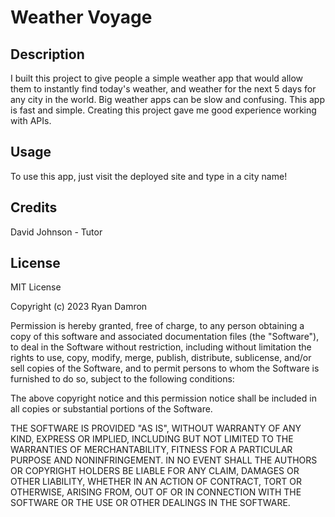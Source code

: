 # Weather Voyage

## Description

I built this project to give people a simple weather app that would allow them to instantly find today's weather, and weather for the next 5 days for any city in the world. Big weather apps can be slow and confusing. This app is fast and simple. Creating this project gave me good experience working with APIs.

## Usage

To use this app, just visit the deployed site and type in a city name!

## Credits

David Johnson - Tutor


## License

MIT License

Copyright (c) 2023 Ryan Damron

Permission is hereby granted, free of charge, to any person obtaining a copy
of this software and associated documentation files (the "Software"), to deal
in the Software without restriction, including without limitation the rights
to use, copy, modify, merge, publish, distribute, sublicense, and/or sell
copies of the Software, and to permit persons to whom the Software is
furnished to do so, subject to the following conditions:

The above copyright notice and this permission notice shall be included in all
copies or substantial portions of the Software.

THE SOFTWARE IS PROVIDED "AS IS", WITHOUT WARRANTY OF ANY KIND, EXPRESS OR
IMPLIED, INCLUDING BUT NOT LIMITED TO THE WARRANTIES OF MERCHANTABILITY,
FITNESS FOR A PARTICULAR PURPOSE AND NONINFRINGEMENT. IN NO EVENT SHALL THE
AUTHORS OR COPYRIGHT HOLDERS BE LIABLE FOR ANY CLAIM, DAMAGES OR OTHER
LIABILITY, WHETHER IN AN ACTION OF CONTRACT, TORT OR OTHERWISE, ARISING FROM,
OUT OF OR IN CONNECTION WITH THE SOFTWARE OR THE USE OR OTHER DEALINGS IN THE
SOFTWARE.
